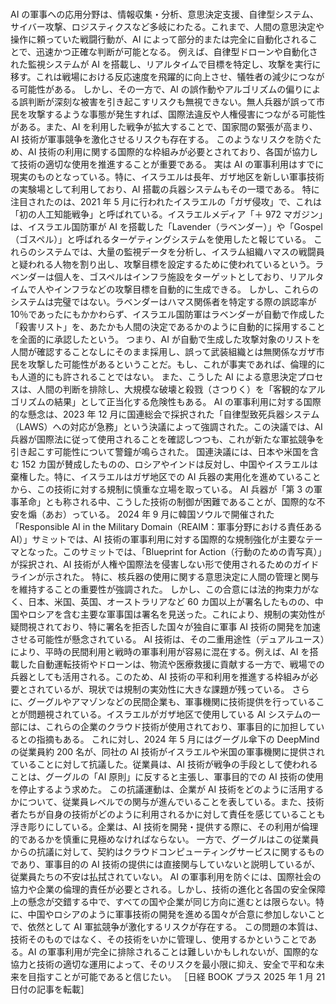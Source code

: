 ###

AI の軍事への応用分野は、情報収集・分析、意思決定支援、自律型システム、サイバー攻撃、ロジスティクスなど多岐にわたる。これまで、人間の意思決定や操作に頼っていた戦闘行動が、AI によって部分的または完全に自動化されることで、迅速かつ正確な判断が可能となる。
例えば、自律型ドローンや自動化された監視システムが AI を搭載し、リアルタイムで目標を特定し、攻撃を実行に移す。これは戦場における反応速度を飛躍的に向上させ、犠牲者の減少につながる可能性がある。
しかし、その一方で、AI の誤作動やアルゴリズムの偏りによる誤判断が深刻な被害を引き起こすリスクも無視できない。無人兵器が誤って市民を攻撃するような事態が発生すれば、国際法違反や人権侵害につながる可能性がある。また、AI を利用した戦争が拡大することで、国家間の緊張が高まり、AI 技術が軍事競争を激化させるリスクも存在する。
このようなリスクを防ぐため、AI 技術の利用に関する国際的な枠組みが必要とされており、各国が協力して技術の適切な使用を推進することが重要である。
実は AI の軍事利用はすでに現実のものとなっている。特に、イスラエルは長年、ガザ地区を新しい軍事技術の実験場として利用しており、AI 搭載の兵器システムもその一環である。
特に注目されたのは、2021 年 5 月に行われたイスラエルの「ガザ侵攻」で、これは「初の人工知能戦争」と呼ばれている。イスラエルメディア「＋ 972 マガジン」は、イスラエル国防軍が AI を搭載した「Lavender（ラベンダー）」や「Gospel（ゴスペル）」と呼ばれるターゲティングシステムを使用したと報じている。
これらのシステムでは、大量の監視データを分析し、イスラム組織ハマスの戦闘員と疑われる人物を割り出し、攻撃目標を設定するために使われているという。ラベンダーは個人を、ゴスペルはインフラ施設をターゲットとしており、リアルタイムで人やインフラなどの攻撃目標を自動的に生成できる。
しかし、これらのシステムは完璧ではない。ラベンダーはハマス関係者を特定する際の誤認率が 10％であったにもかかわらず、イスラエル国防軍はラベンダーが自動で作成した「殺害リスト」を、あたかも人間の決定であるかのように自動的に採用することを全面的に承認したという。
つまり、AI が自動で生成した攻撃対象のリストを人間が確認することなしにそのまま採用し、誤って武装組織とは無関係なガザ市民を攻撃した可能性があるということだ。もし、これが事実であれば、倫理的にも人道的にも許されることではない。
また、こうした AI による意思決定プロセスは、人間の判断を排除し、大規模な破壊と殺戮（さつりく）を「客観的なアルゴリズムの結果」として正当化する危険性もある。
AI の軍事利用に対する国際的な懸念は、2023 年 12 月に国連総会で採択された「自律型致死兵器システム（LAWS）への対応が急務」という決議によって強調された。この決議では、AI 兵器が国際法に従って使用されることを確認しつつも、これが新たな軍拡競争を引き起こす可能性について警鐘が鳴らされた。
国連決議には、日本や米国を含む 152 カ国が賛成したものの、ロシアやインドは反対し、中国やイスラエルは棄権した。特に、イスラエルはガザ地区での AI 兵器の実用化を進めていることから、この技術に対する規制に慎重な立場を取っている。
AI 兵器が「第 3 の軍事革命」とも称される中、こうした技術の制御が困難であることが、国際的な不安を煽（あお）っている。
2024 年 9 月に韓国ソウルで開催された「Responsible AI in the Military Domain（REAIM：軍事分野における責任ある AI）」サミットでは、AI 技術の軍事利用に対する国際的な規制強化が主要なテーマとなった。このサミットでは、「Blueprint for Action（行動のための青写真）」が採択され、AI 技術が人権や国際法を侵害しない形で使用されるためのガイドラインが示された。
特に、核兵器の使用に関する意思決定に人間の管理と関与を維持することの重要性が強調された。
しかし、この合意には法的拘束力がなく、日本、米国、英国、オーストラリアなど 60 カ国以上が署名したものの、中国やロシアを含む主要な軍事国は署名を見送った。これにより、規制の実効性が疑問視されており、特に署名を拒否した国々が独自に軍事 AI 技術の開発を加速させる可能性が懸念されている。
AI 技術は、その二重用途性（デュアルユース）により、平時の民間利用と戦時の軍事利用が容易に混在する。例えば、AI を搭載した自動運転技術やドローンは、物流や医療救援に貢献する一方で、戦場での兵器としても活用される。このため、AI 技術の平和利用を推進する枠組みが必要とされているが、現状では規制の実効性に大きな課題が残っている。
さらに、グーグルやアマゾンなどの民間企業も、軍事機関に技術提供を行っていることが問題視されている。イスラエルがガザ地区で使用している AI システムの一部には、これらの企業のクラウド技術が使用されており、軍事目的に加担しているとの指摘もある。
これに対し、2024 年 5 月にはグーグル傘下の DeepMind の従業員約 200 名が、同社の AI 技術がイスラエルや米国の軍事機関に提供されていることに対して抗議した。従業員は、AI 技術が戦争の手段として使われることは、グーグルの「AI 原則」に反すると主張し、軍事目的での AI 技術の使用を停止するよう求めた。
この抗議運動は、企業が AI 技術をどのように活用するかについて、従業員レベルでの関与が進んでいることを表している。また、技術者たちが自身の技術がどのように利用されるかに対して責任を感じていることも浮き彫りにしている。企業は、AI 技術を開発・提供する際に、その利用が倫理的であるかを慎重に見極めなければならない。
一方で、グーグルはこの従業員からの抗議に対して、契約はクラウドコンピューティングサービスに関するものであり、軍事目的の AI 技術の提供には直接関与していないと説明しているが、従業員たちの不安は払拭されていない。
AI の軍事利用を防ぐには、国際社会の協力や企業の倫理的責任が必要とされる。しかし、技術の進化と各国の安全保障上の懸念が交錯する中で、すべての国や企業が同じ方向に進むとは限らない。特に、中国やロシアのように軍事技術の開発を進める国々が合意に参加しないことで、依然として AI 軍拡競争が激化するリスクが存在する。
この問題の本質は、技術そのものではなく、その技術をいかに管理し、使用するかということである。AI の軍事利用が完全に排除されることは難しいかもしれないが、国際的な協力と技術の適切な運用によって、そのリスクを最小限に抑え、安全で平和な未来を目指すことが可能であると信じたい。
［日経 BOOK プラス 2025 年 1 月 21 日付の記事を転載］

